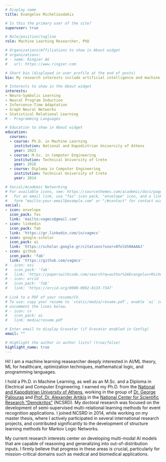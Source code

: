 ```yaml
---
# Display name
title: Evangelos Michelioudakis

# Is this the primary user of the site?
superuser: true

# Role/position/tagline
role: Machine Learning Researcher, PhD

# Organizations/Affiliations to show in About widget
# organizations:
# - name: Ringier AG
#   url: https://www.ringier.com

# Short bio (displayed in user profile at the end of posts)
bio: My research interests include artificial intelligence and machine learning.

# Interests to show in the About widget
interests:
- Neuro-Symbolic Learning
- Neural Program Induction
- Infercence-Time Adaptation
- Graph Neural Networks
- Statistical Relational Learning
# - Programming Languages

# Education to show in About widget
education:
  courses:
  - course: Ph.D. in Machine Learning
    institution: National and Kapodistrian University of Athens
    year: 2023
  - course: M.Sc. in Computer Engineering
    institution: Technical University of Crete
    year: 2016
  - course: Diploma in Computer Engineering
    institution: Technical University of Crete
    year: 2014

# Social/Academic Networking
# For available icons, see: https://sourcethemes.com/academic/docs/page-builder/#icons
#   For an email link, use "fas" icon pack, "envelope" icon, and a link in the
#   form "mailto:your-email@example.com" or "/#contact" for contact widget.
social:
- icon: envelope
  icon_pack: fas
  link: 'mailto:vagmcs@gmail.com'
- icon: linkedin
  icon_pack: fab
  link: 'https://gr.linkedin.com/in/vagmcs'
- icon: google-scholar
  icon_pack: ai
  link: 'https://scholar.google.gr/citations?user=0folU50AAAAJ'
- icon: github
  icon_pack: 'fab'
  link: 'https://github.com/vagmcs'
# - icon: osi
#   icon_pack: 'fab'
#   link: 'https://paperswithcode.com/search?q=author%3AEvangelos+Michelioudakis'
# - icon: orcid
#   icon_pack: 'fab'
#   link: 'https://orcid.org/0000-0002-8133-7347'
  
# Link to a PDF of your resume/CV.
# To use: copy your resume to `static/media/resume.pdf`, enable `ai` icons in `params.toml`, and 
# uncomment the lines below.
# - icon: cv
#   icon_pack: ai
#   link: media/resume.pdf

# Enter email to display Gravatar (if Gravatar enabled in Config)
email: ""

# Highlight the author in author lists? (true/false)
highlight_name: true
---
```


<!-- My primary research focus was on advancing techniques for scalable semi-supervised learning of relational patterns tailored to event recognition applications. Throughout my doctoral studies, I actively contributed to several international research projects as a member of the [CER Group](http://cer.iit.demokritos.gr), working under the guidance of [Dr. Georgios Paliouras](http://users.iit.demokritos.gr/~paliourg/) and [Prof. Alexander Artikis](https://maritime-unipi.gr/en/academic_staff/artikis-alexandros/). 

I joined the CER Group in 2014 where I completed my master thesis "[Online Structure Learning for Markov Logic Networks using Background Knowledge Axiomatization](http://dias.library.tuc.gr/view/manf/64815)", focusing on the development of structure learning methods for Markov Logic Networks. Prior to my master studies, I received a Diploma from the School of [Electrical and Computer Engineering](https://www.ece.tuc.gr/en/school) at the [Technical University of Crete](https://www.tuc.gr/en), where I had been working in the [Kouretes](http://www.intelligence.tuc.gr/kouretes/web) [RoboCup](https://www.robocup.org) team, under the mentorship of [Prof. Michail G. Lagoudakis](https://www.ece.tuc.gr/en/school/faculty-and-staff/faculty?tx_tuclabspersonnel_list%5Baction%5D=person&tx_tuclabspersonnel_list%5Bcontroller%5D=List&tx_tuclabspersonnel_list%5Bperson%5D=313&cHash=25d8f2b11cad1889624a590cbb53527e). -->

Hi! I am a machine learning reasearcher deeply interested in AI/ML theory, ML for healthcare, optimization techniques, mathematical logic, and programming languages.

I hold a Ph.D. in Machine Learning, as well as an M.Sc. and a Diploma in Electrical and Computer Engineering. I earned my Ph.D. from the [National and Kapodistrian University of Athens](https://www.di.uoa.gr/en), working in the group of [Dr. George Paliouras](http://users.iit.demokritos.gr/~paliourg/) and [Prof. Dr. Alexander Artikis](https://maritime-unipi.gr/en/academic_staff/artikis-alexandros/) in the [National Center for Scientific Research “Demokritos”](https://www.demokritos.gr/institute/institute-of-informatics-telecommunications) (NCSRD). My doctoral research was focused on the development of semi-supervised multi-relational learning methods for event recognition applications. I joined NCSRD in 2014, while working on my master thesis, where I actively participated in several international research projects, and contributed significantly to the development of structure learning methods for Markov Logic Networks.

My current research interests center on developing multi-modal AI models that are capable of reasoning and generalizing into out-of-distribution inputs. I firmly believe that progress in these areas is crucial, particularly for mission-critical domains such as medical and biomedical applications.